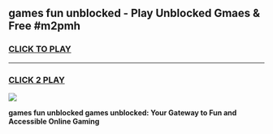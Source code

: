 
## games fun unblocked - Play Unblocked Gmaes & Free #m2pmh
<h3>
<a href="https://news.freeplayer.one?title=games_fun_unblocked&ref=03M">CLICK TO PLAY</a></h3>
<hr>

<h3>
<a href="https://news.freeplayer.one?title=games_fun_unblocked&ref=03M">CLICK 2 PLAY</a>
  
</h3>

<a href="https://news.freeplayer.one?title=games_fun_unblocked&ref=03M"><img src="https://clearcache.store/games.png"></a>


**games fun unblocked games unblocked: Your Gateway to Fun and Accessible Online Gaming**
